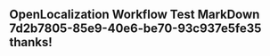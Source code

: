 <properties
ms.topic="hero-topic"
ms.test1="hero-topic"
ms.test2="test"/>

## OpenLocalization Workflow Test MarkDown 7d2b7805-85e9-40e6-be70-93c937e5fe35 thanks!
